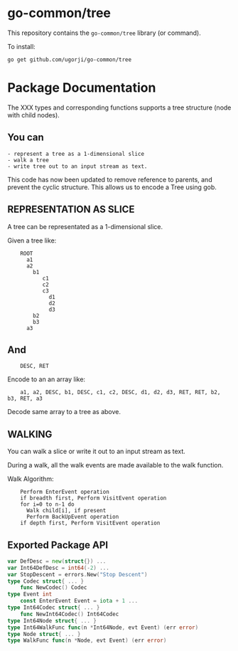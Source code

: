 # go-common/tree

This repository contains the `go-common/tree` library (or command).

To install:

```
go get github.com/ugorji/go-common/tree
```

# Package Documentation


The XXX types and corresponding functions supports a tree structure (node
with child nodes).

## You can

    - represent a tree as a 1-dimensional slice
    - walk a tree
    - write tree out to an input stream as text.

This code has now been updated to remove reference to parents, and prevent
the cyclic structure. This allows us to encode a Tree using gob.


## REPRESENTATION AS SLICE

A tree can be representated as a 1-dimensional slice.

Given a tree like:

```
    ROOT
      a1
      a2
        b1
           c1
           c2
           c3
             d1
             d2
             d3
        b2
        b3
      a3
```

## And

```
    DESC, RET
```

Encode to an an array like:

```
    a1, a2, DESC, b1, DESC, c1, c2, DESC, d1, d2, d3, RET, RET, b2, b3, RET, a3
```

Decode same array to a tree as above.


## WALKING

You can walk a slice or write it out to an input stream as text.

During a walk, all the walk events are made available to the walk function.

Walk Algorithm:

```
    Perform EnterEvent operation
    if breadth first, Perform VisitEvent operation
    for i=0 to n-1 do
      Walk child[i], if present
      Perform BackUpEvent operation
    if depth first, Perform VisitEvent operation
```

## Exported Package API

```go
var DefDesc = new(struct{}) ...
var Int64DefDesc = int64(-2) ...
var StopDescent = errors.New("Stop Descent")
type Codec struct{ ... }
    func NewCodec() Codec
type Event int
    const EnterEvent Event = iota + 1 ...
type Int64Codec struct{ ... }
    func NewInt64Codec() Int64Codec
type Int64Node struct{ ... }
type Int64WalkFunc func(n *Int64Node, evt Event) (err error)
type Node struct{ ... }
type WalkFunc func(n *Node, evt Event) (err error)
```
